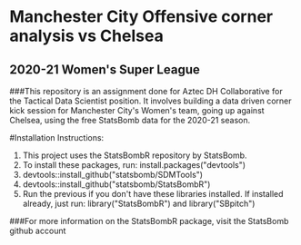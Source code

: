# Manchester City Offensive corner analysis vs Chelsea
## 2020-21 Women's Super League

###This repository is an assignment done for Aztec DH Collaborative for the Tactical Data Scientist position. It involves building a data driven corner kick session for Manchester City's Women's team, going up against Chelsea, using the free StatsBomb data for the 2020-21 season. 

#Installation Instructions:
1. This project uses the StatsBombR repository by StatsBomb.
2. To install these packages, run: install.packages("devtools")
3. devtools::install_github("statsbomb/SDMTools")
4. devtools::install_github("statsbomb/StatsBombR")
5. Run the previous if you don't have these libraries installed. If installed already, just run: library("StatsBombR") and library("SBpitch")

###For more information on the StatsBombR package, visit the StatsBomb github account
